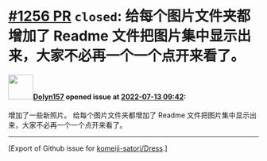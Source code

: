 # [\#1256 PR](https://github.com/komeiji-satori/Dress/pull/1256) `closed`: 给每个图片文件夹都增加了 Readme 文件把图片集中显示出来，大家不必再一个一个点开来看了。

#### <img src="https://avatars.githubusercontent.com/u/83268912?u=19b33eb0400eff20e5df2a99d40b0d13f1dd7312&v=4" width="50">[Dolyn157](https://github.com/Dolyn157) opened issue at [2022-07-13 09:42](https://github.com/komeiji-satori/Dress/pull/1256):

增加了一些新照片。
给每个图片文件夹都增加了 Readme 文件把图片集中显示出来，大家不必再一个一个点开来看了。




-------------------------------------------------------------------------------



[Export of Github issue for [komeiji-satori/Dress](https://github.com/komeiji-satori/Dress).]
